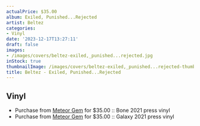 ```yaml
---
actualPrice: $35.00
album: Exiled, Punished...Rejected
artist: Beltez
categories:
- Vinyl
date: '2023-12-17T13:27:11'
draft: false
images:
- /images/covers/beltez-exiled,_punished...rejected.jpg
inStock: true
thumbnailImage: /images/covers/beltez-exiled,_punished...rejected-thumb.jpg
title: Beltez - Exiled, Punished...Rejected
---
```


## Vinyl
* Purchase from [Meteor Gem](https://meteor-gem.com/products/beltez-exiled-punished-rejected-lp) for $35.00 :: Bone 2021 press vinyl
* Purchase from [Meteor Gem](https://meteor-gem.com/products/beltez-exiled-punished-rejected-lp) for $35.00 :: Galaxy 2021 press vinyl
